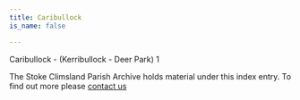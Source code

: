 ```yaml
---
title: Caribullock
is_name: false

---
```


Caribullock - (Kerribullock - Deer Park) 1


The Stoke Climsland Parish Archive holds material under this index entry. To find out more please [contact us](/contact/)
